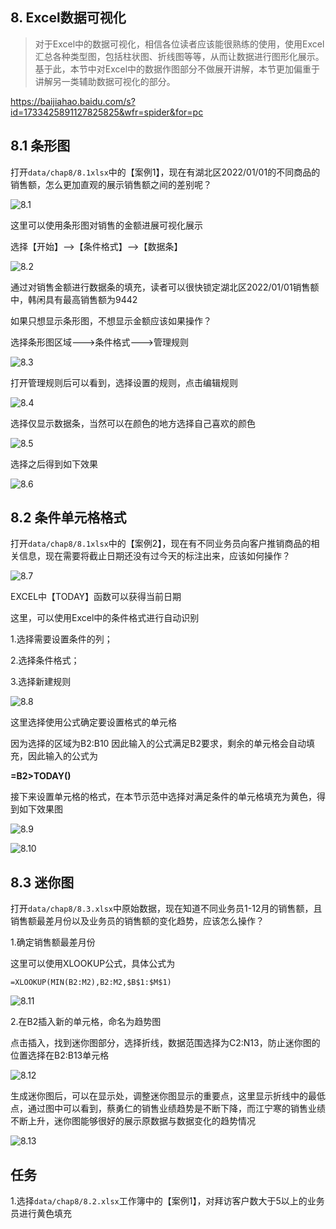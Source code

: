 ## 8. Excel数据可视化

> 对于Excel中的数据可视化，相信各位读者应该能很熟练的使用，使用Excel汇总各种类型图，包括柱状图、折线图等等，从而让数据进行图形化展示。基于此，本节中对Excel中的数据作图部分不做展开讲解，本节更加偏重于讲解另一类辅助数据可视化的部分。

https://baijiahao.baidu.com/s?id=1733425891127825825&wfr=spider&for=pc

## 8.1 条形图

打开`data/chap8/8.1xlsx`中的【案例1】，现在有湖北区2022/01/01的不同商品的销售额，怎么更加直观的展示销售额之间的差别呢？

![8.1](.\images\chap8\8.1.png)

这里可以使用条形图对销售的金额进展可视化展示

选择【开始】-->【条件格式】-->【数据条】

![8.2](.\images\chap8\8.2.png)

通过对销售金额进行数据条的填充，读者可以很快锁定湖北区2022/01/01销售额中，韩闲具有最高销售额为9442

如果只想显示条形图，不想显示金额应该如果操作？

选择条形图区域--->条件格式--->管理规则

![8.3](.\images\chap8\8.3.png)

打开管理规则后可以看到，选择设置的规则，点击编辑规则

![8.4](.\images\chap8\8.4.png)

选择仅显示数据条，当然可以在颜色的地方选择自己喜欢的颜色

![8.5](.\images\chap8\8.5.png)

选择之后得到如下效果

![8.6](.\images\chap8\8.6.png)

## 8.2 条件单元格格式

打开`data/chap8/8.1xlsx`中的【案例2】，现在有不同业务员向客户推销商品的相关信息，现在需要将截止日期还没有过今天的标注出来，应该如何操作？

![8.7](.\images\chap8\8.7.png)

EXCEL中【TODAY】函数可以获得当前日期

这里，可以使用Excel中的条件格式进行自动识别

1.选择需要设置条件的列；

2.选择条件格式；

3.选择新建规则

![8.8](.\images\chap8\8.8.png)

这里选择使用公式确定要设置格式的单元格

因为选择的区域为B2:B10  因此输入的公式满足B2要求，剩余的单元格会自动填充，因此输入的公式为

**=B2>TODAY()**

接下来设置单元格的格式，在本节示范中选择对满足条件的单元格填充为黄色，得到如下效果图

![8.9](.\images\chap8\8.9.png)

![8.10](.\images\chap8\8.10.png)

## 8.3 迷你图

打开`data/chap8/8.3.xlsx`中原始数据，现在知道不同业务员1-12月的销售额，且销售额最差月份以及业务员的销售额的变化趋势，应该怎么操作？

1.确定销售额最差月份

这里可以使用XLOOKUP公式，具体公式为

`=XLOOKUP(MIN(B2:M2),B2:M2,$B$1:$M$1)`

![8.11](.\images\chap8\8.11.png)

2.在B2插入新的单元格，命名为趋势图

点击插入，找到迷你图部分，选择折线，数据范围选择为C2:N13，防止迷你图的位置选择在B2:B13单元格

![8.12](.\images\chap8\8.12.png)

生成迷你图后，可以在显示处，调整迷你图显示的重要点，这里显示折线中的最低点，通过图中可以看到，蔡勇仁的销售业绩趋势是不断下降，而江宁寒的销售业绩不断上升，迷你图能够很好的展示原数据与数据变化的趋势情况

![8.13](.\images\chap8\8.13.png)

## 任务

​	1.选择`data/chap8/8.2.xlsx`工作簿中的【案例1】，对拜访客户数大于5以上的业务员进行黄色填充
